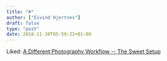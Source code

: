 ```yaml
---
title: "#"
author: ["Eivind Hjertnes"]
draft: false
type: "post"
date: 2018-11-30T05:59:22+01:00
---
```


Liked: [A
Different Photography Workflow -- The Sweet Setup](https://thesweetsetup.com/a-different-photography-workflow/)
